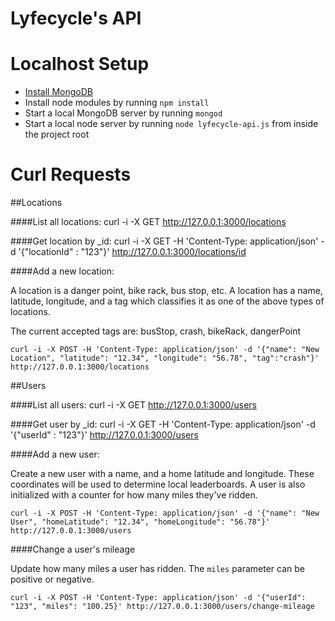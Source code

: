 Lyfecycle's API
=============

Localhost Setup
=============

- [Install MongoDB](http://docs.mongodb.org/manual/installation/)
- Install node modules by running `npm install`
- Start a local MongoDB server by running `mongod`
- Start a local node server by running `node lyfecycle-api.js` from inside the project root

Curl Requests
=============

##Locations

####List all locations:
	curl -i -X GET http://127.0.0.1:3000/locations

####Get location by _id:
	curl -i -X GET -H 'Content-Type: application/json' -d '{"locationId" : "123"}' http://127.0.0.1:3000/locations/id

####Add a new location:

A location is a danger point, bike rack, bus stop, etc. A location has a name, latitude, longitude, and a tag which classifies it as one of the above types of locations. 

The current accepted tags are: busStop, crash, bikeRack, dangerPoint

    curl -i -X POST -H 'Content-Type: application/json' -d '{"name": "New Location", "latitude": "12.34", "longitude": "56.78", "tag":"crash"}' http://127.0.0.1:3000/locations

##Users

####List all users:
	curl -i -X GET http://127.0.0.1:3000/users

####Get user by _id:
	curl -i -X GET -H 'Content-Type: application/json' -d '{"userId" : "123"}' http://127.0.0.1:3000/users

####Add a new user:

Create a new user with a name, and a home latitude and longitude. These coordinates will be used to determine local leaderboards. A user is also initialized with a counter for how many miles they've ridden.

	curl -i -X POST -H 'Content-Type: application/json' -d '{"name": "New User", "homeLatitude": "12.34", "homeLongitude": "56.78"}' http://127.0.0.1:3000/users

####Change a user's mileage

Update how many miles a user has ridden. The `miles` parameter can be positive or negative.

	curl -i -X POST -H 'Content-Type: application/json' -d '{"userId": "123", "miles": "100.25}' http://127.0.0.1:3000/users/change-mileage